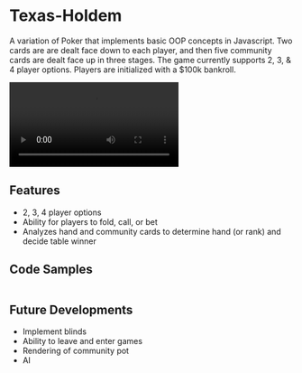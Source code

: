# Texas-Holdem

A variation of Poker that implements basic OOP concepts in Javascript. Two cards are are dealt face down to each player, and then five community cards are dealt face up in three stages. The game currently supports 2, 3, & 4 player options. Players are initialized with a $100k bankroll. 

![Alt-text](https://i.imgur.com/I7xqozb.mp4)

## Features
* 2, 3, 4 player options
* Ability for players to fold, call, or bet
* Analyzes hand and community cards to determine hand (or rank) and decide table winner

## Code Samples
```javascript

```


## Future Developments
* Implement blinds
* Ability to leave and enter games
* Rendering of community pot
* AI
